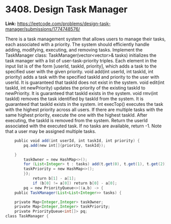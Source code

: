 # 3408. Design Task Manager

**Link:** https://leetcode.com/problems/design-task-manager/submissions/1774748576/

There is a task management system that allows users to manage their tasks, each associated with a priority. The system should efficiently handle adding, modifying, executing, and removing tasks. Implement the TaskManager class: TaskManager(vector<vector<int>>& tasks) initializes the task manager with a list of user-task-priority triples. Each element in the input list is of the form [userId, taskId, priority], which adds a task to the specified user with the given priority. void add(int userId, int taskId, int priority) adds a task with the specified taskId and priority to the user with userId. It is guaranteed that taskId does not exist in the system. void edit(int taskId, int newPriority) updates the priority of the existing taskId to newPriority. It is guaranteed that taskId exists in the system. void rmv(int taskId) removes the task identified by taskId from the system. It is guaranteed that taskId exists in the system. int execTop() executes the task with the highest priority across all users. If there are multiple tasks with the same highest priority, execute the one with the highest taskId. After executing, the taskId is removed from the system. Return the userId associated with the executed task. If no tasks are available, return -1. Note that a user may be assigned multiple tasks.

```java
    public void add(int userId, int taskId, int priority) {
        pq.add(new int[]{priority, taskId});

    }
        taskOwner = new HashMap<>();
        for (List<Integer> t : tasks) add(t.get(0), t.get(1), t.get(2));
        taskPriority = new HashMap<>();
        });
            return b[1] - a[1];
            if (b[0] != a[0]) return b[0] - a[0];
        pq = new PriorityQueue<>((a,b) -> {
    public TaskManager(List<List<Integer>> tasks) {

    private Map<Integer,Integer> taskOwner;
    private Map<Integer,Integer> taskPriority;
    private PriorityQueue<int[]> pq;
class TaskManager {
```
